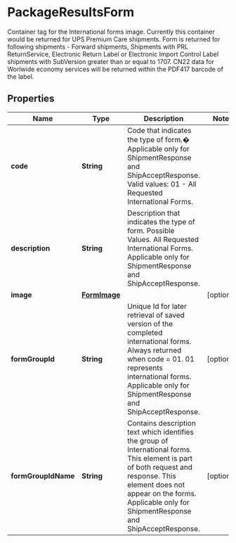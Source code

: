 

# PackageResultsForm

Container tag for the International forms image.  Currently this container would be returned for UPS Premium Care shipments. Form is returned for following shipments - Forward shipments, Shipments with PRL ReturnService, Electronic Return Label or Electronic Import Control Label shipments with SubVersion greater than or equal to 1707. CN22 data for Worlwide economy services will be returned within the PDF417 barcode of the label.

## Properties

| Name | Type | Description | Notes |
|------------ | ------------- | ------------- | -------------|
|**code** | **String** | Code that indicates the type of form.�   Applicable only for ShipmentResponse and ShipAcceptResponse.  Valid values: 01 - All Requested International Forms. |  |
|**description** | **String** | Description that indicates the type of form. Possible Values. All Requested International Forms.     Applicable only for ShipmentResponse and ShipAcceptResponse. |  |
|**image** | [**FormImage**](FormImage.md) |  |  [optional] |
|**formGroupId** | **String** | Unique Id for later retrieval of saved version of the completed international forms. Always returned when code &#x3D; 01. 01 represents international forms.     Applicable only for ShipmentResponse and ShipAcceptResponse. |  [optional] |
|**formGroupIdName** | **String** | Contains description text which identifies the group of International forms. This element is part of both request and response. This element does not appear on the forms.    Applicable only for ShipmentResponse and ShipAcceptResponse. |  [optional] |



